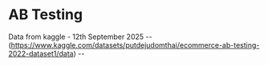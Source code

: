 # AB Testing

Data from kaggle - 12th September 2025 -- (https://www.kaggle.com/datasets/putdejudomthai/ecommerce-ab-testing-2022-dataset1/data) --